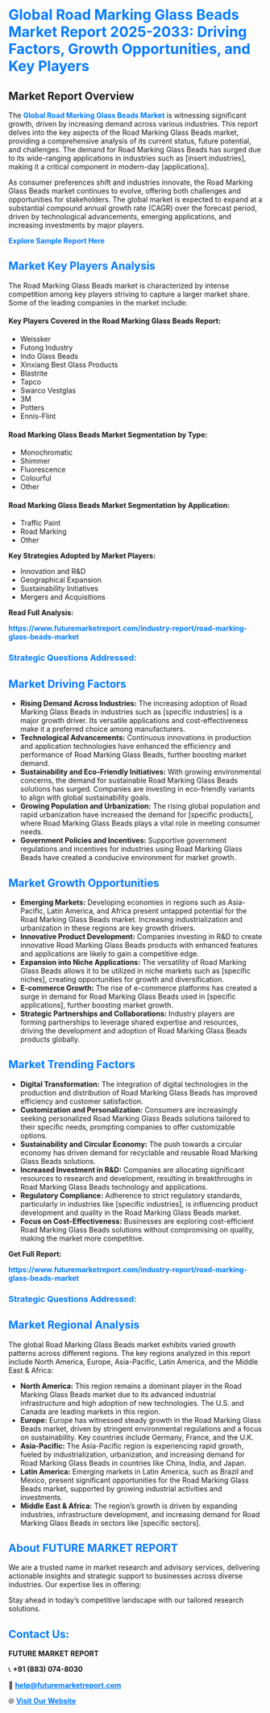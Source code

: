 <h1 style="color: #007BFF;">Global Road Marking Glass Beads Market Report 2025-2033: Driving Factors, Growth Opportunities, and Key Players</h1>

<section id="overview">
<h2>Market Report Overview</h2>
<p>The <a href="https://www.futuremarketreport.com/industry-report/road-marking-glass-beads-market" style="color: #007BFF; text-decoration: none;"><strong>Global Road Marking Glass Beads Market</strong></a> is witnessing significant growth, driven by increasing demand across various industries. This report delves into the key aspects of the Road Marking Glass Beads market, providing a comprehensive analysis of its current status, future potential, and challenges. The demand for Road Marking Glass Beads has surged due to its wide-ranging applications in industries such as [insert industries], making it a critical component in modern-day [applications].</p>
<p>As consumer preferences shift and industries innovate, the Road Marking Glass Beads market continues to evolve, offering both challenges and opportunities for stakeholders. The global market is expected to expand at a substantial compound annual growth rate (CAGR) over the forecast period, driven by technological advancements, emerging applications, and increasing investments by major players.</p>
</section>

<section id="overview">
<p><a href="https://www.futuremarketreport.com/request-sample/reportId=31253" style="color: #007BFF; text-decoration: none;"><strong>Explore Sample Report Here</strong></a></p>
</section>

<section id="key-players">
<h2 style="color: #007BFF;">Market Key Players Analysis</h2>
<p>The Road Marking Glass Beads market is characterized by intense competition among key players striving to capture a larger market share. Some of the leading companies in the market include:</p>
<h4>Key Players Covered in the Road Marking Glass Beads Report:</h4>
<ul><li>Weissker</li><li>Futong Industry</li><li>Indo Glass Beads</li><li>Xinxiang Best Glass Products</li><li>Blastrite</li><li>Tapco</li><li>Swarco Vestglas</li><li>3M</li><li>Potters</li><li>Ennis-Flint</li></ul>
<h4>Road Marking Glass Beads Market Segmentation by Type:</h4>
<ul><li>Monochromatic</li><li>Shimmer</li><li>Fluorescence</li><li>Colourful</li><li>Other</li></ul>

<h4>Road Marking Glass Beads Market Segmentation by Application:</h4>
<ul><li>Traffic Paint</li><li>Road Marking</li><li>Other</li></ul>
<p><strong>Key Strategies Adopted by Market Players:</strong></p>
<ul>
<li>Innovation and R&D</li>
<li>Geographical Expansion</li>
<li>Sustainability Initiatives</li>
<li>Mergers and Acquisitions</li>
</ul>
</section>

<section>
<p><strong>Read Full Analysis: </strong></p><a href="https://www.futuremarketreport.com/industry-report/road-marking-glass-beads-market" style="color: #007BFF; text-decoration: none;"><strong>https://www.futuremarketreport.com/industry-report/road-marking-glass-beads-market</strong></a>
<h3 style="color: #007BFF;">Strategic Questions Addressed:</h3>
</section>

<section id="driving-factors">
<h2 style="color: #007BFF;">Market Driving Factors</h2>
<ul>
<li><strong>Rising Demand Across Industries:</strong> The increasing adoption of Road Marking Glass Beads in industries such as [specific industries] is a major growth driver. Its versatile applications and cost-effectiveness make it a preferred choice among manufacturers.</li>
<li><strong>Technological Advancements:</strong> Continuous innovations in production and application technologies have enhanced the efficiency and performance of Road Marking Glass Beads, further boosting market demand.</li>
<li><strong>Sustainability and Eco-Friendly Initiatives:</strong> With growing environmental concerns, the demand for sustainable Road Marking Glass Beads solutions has surged. Companies are investing in eco-friendly variants to align with global sustainability goals.</li>
<li><strong>Growing Population and Urbanization:</strong> The rising global population and rapid urbanization have increased the demand for [specific products], where Road Marking Glass Beads plays a vital role in meeting consumer needs.</li>
<li><strong>Government Policies and Incentives:</strong> Supportive government regulations and incentives for industries using Road Marking Glass Beads have created a conducive environment for market growth.</li>
</ul>
</section>

<section id="growth-opportunities">
<h2 style="color: #007BFF;">Market Growth Opportunities</h2>
<ul>
<li><strong>Emerging Markets:</strong> Developing economies in regions such as Asia-Pacific, Latin America, and Africa present untapped potential for the Road Marking Glass Beads market. Increasing industrialization and urbanization in these regions are key growth drivers.</li>
<li><strong>Innovative Product Development:</strong> Companies investing in R&D to create innovative Road Marking Glass Beads products with enhanced features and applications are likely to gain a competitive edge.</li>
<li><strong>Expansion into Niche Applications:</strong> The versatility of Road Marking Glass Beads allows it to be utilized in niche markets such as [specific niches], creating opportunities for growth and diversification.</li>
<li><strong>E-commerce Growth:</strong> The rise of e-commerce platforms has created a surge in demand for Road Marking Glass Beads used in [specific applications], further boosting market growth.</li>
<li><strong>Strategic Partnerships and Collaborations:</strong> Industry players are forming partnerships to leverage shared expertise and resources, driving the development and adoption of Road Marking Glass Beads products globally.</li>
</ul>
</section>

<section id="trending-factors">
<h2 style="color: #007BFF;">Market Trending Factors</h2>
<ul>
<li><strong>Digital Transformation:</strong> The integration of digital technologies in the production and distribution of Road Marking Glass Beads has improved efficiency and customer satisfaction.</li>
<li><strong>Customization and Personalization:</strong> Consumers are increasingly seeking personalized Road Marking Glass Beads solutions tailored to their specific needs, prompting companies to offer customizable options.</li>
<li><strong>Sustainability and Circular Economy:</strong> The push towards a circular economy has driven demand for recyclable and reusable Road Marking Glass Beads solutions.</li>
<li><strong>Increased Investment in R&D:</strong> Companies are allocating significant resources to research and development, resulting in breakthroughs in Road Marking Glass Beads technology and applications.</li>
<li><strong>Regulatory Compliance:</strong> Adherence to strict regulatory standards, particularly in industries like [specific industries], is influencing product development and quality in the Road Marking Glass Beads market.</li>
<li><strong>Focus on Cost-Effectiveness:</strong> Businesses are exploring cost-efficient Road Marking Glass Beads solutions without compromising on quality, making the market more competitive.</li>
</ul>
</section>

<section>
<p><strong>Get Full Report: </strong></p><a href="https://www.futuremarketreport.com/industry-report/road-marking-glass-beads-market" style="color: #007BFF; text-decoration: none;"><strong>https://www.futuremarketreport.com/industry-report/road-marking-glass-beads-market</strong></a>
<h3 style="color: #007BFF;">Strategic Questions Addressed:</h3>
</section>


<section id="regional-analysis">
<h2 style="color: #007BFF;">Market Regional Analysis</h2>
<p>The global Road Marking Glass Beads market exhibits varied growth patterns across different regions. The key regions analyzed in this report include North America, Europe, Asia-Pacific, Latin America, and the Middle East & Africa:</p>
<ul>
<li><strong>North America:</strong> This region remains a dominant player in the Road Marking Glass Beads market due to its advanced industrial infrastructure and high adoption of new technologies. The U.S. and Canada are leading markets in this region.</li>
<li><strong>Europe:</strong> Europe has witnessed steady growth in the Road Marking Glass Beads market, driven by stringent environmental regulations and a focus on sustainability. Key countries include Germany, France, and the U.K.</li>
<li><strong>Asia-Pacific:</strong> The Asia-Pacific region is experiencing rapid growth, fueled by industrialization, urbanization, and increasing demand for Road Marking Glass Beads in countries like China, India, and Japan.</li>
<li><strong>Latin America:</strong> Emerging markets in Latin America, such as Brazil and Mexico, present significant opportunities for the Road Marking Glass Beads market, supported by growing industrial activities and investments.</li>
<li><strong>Middle East & Africa:</strong> The region’s growth is driven by expanding industries, infrastructure development, and increasing demand for Road Marking Glass Beads in sectors like [specific sectors].</li>
</ul>
</section>

<footer>
<h2 style="color: #007BFF;">About FUTURE MARKET REPORT</h2>
<p>We are a trusted name in market research and advisory services, delivering actionable insights and strategic support to businesses across diverse industries. Our expertise lies in offering:</p>

<p>Stay ahead in today’s competitive landscape with our tailored research solutions.</p>

<h2 style="color: #007BFF;">Contact Us:</h2>
<p><strong>FUTURE MARKET REPORT</strong></p>
<p>📞 <strong>+91 (883) 074-8030</strong></p>
<p>📧 <strong><a href="mailto:help@futuremarketreport.com" style="color: #007BFF;">help@futuremarketreport.com</a></strong></p>
<p>🌐 <strong><a href="https://www.futuremarketreport.com/" style="color: #007BFF;">Visit Our Website</a></strong></p>
</footer>